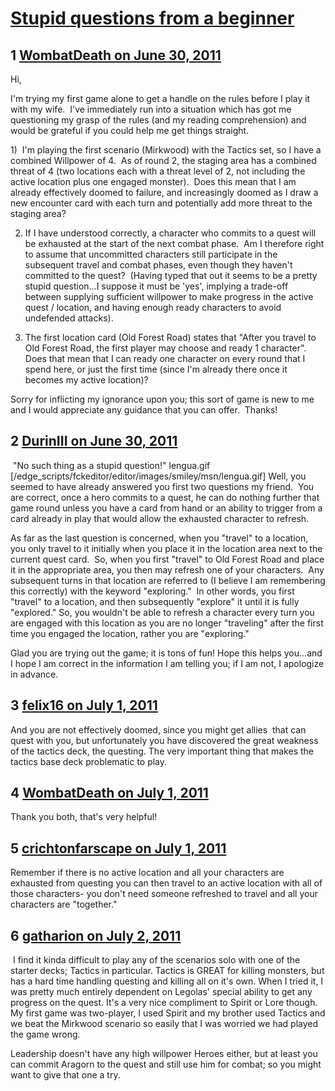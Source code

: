 # [Stupid questions from a beginner](https://community.fantasyflightgames.com/topic/49315-stupid-questions-from-a-beginner/)

## 1 [WombatDeath on June 30, 2011](https://community.fantasyflightgames.com/topic/49315-stupid-questions-from-a-beginner/?do=findComment&comment=493595)

Hi,

I'm trying my first game alone to get a handle on the rules before I play it with my wife.  I've immediately run into a situation which has got me questioning my grasp of the rules (and my reading comprehension) and would be grateful if you could help me get things straight.

1)  I'm playing the first scenario (Mirkwood) with the Tactics set, so I have a combined Willpower of 4.  As of round 2, the staging area has a combined threat of 4 (two locations each with a threat level of 2, not including the active location plus one engaged monster).  Does this mean that I am already effectively doomed to failure, and increasingly doomed as I draw a new encounter card with each turn and potentially add more threat to the staging area? 

2) If I have understood correctly, a character who commits to a quest will be exhausted at the start of the next combat phase.  Am I therefore right to assume that uncommitted characters still participate in the subsequent travel and combat phases, even though they haven't committed to the quest?  (Having typed that out it seems to be a pretty stupid question...I suppose it must be 'yes', implying a trade-off between supplying sufficient willpower to make progress in the active quest / location, and having enough ready characters to avoid undefended attacks).

3) The first location card (Old Forest Road) states that "After you travel to Old Forest Road, the first player may choose and ready 1 character".  Does that mean that I can ready one character on every round that I spend here, or just the first time (since I'm already there once it becomes my active location)?

Sorry for inflicting my ignorance upon you; this sort of game is new to me and I would appreciate any guidance that you can offer.  Thanks!

## 2 [DurinIII on June 30, 2011](https://community.fantasyflightgames.com/topic/49315-stupid-questions-from-a-beginner/?do=findComment&comment=493604)

 "No such thing as a stupid question!" lengua.gif [/edge_scripts/fckeditor/editor/images/smiley/msn/lengua.gif] Well, you seemed to have already answered you first two questions my friend.  You are correct, once a hero commits to a quest, he can do nothing further that game round unless you have a card from hand or an ability to trigger from a card already in play that would allow the exhausted character to refresh. 

As far as the last question is concerned, when you "travel" to a location, you only travel to it initially when you place it in the location area next to the current quest card.  So, when you first "travel" to Old Forest Road and place it in the appropriate area, you then may refresh one of your characters.  Any subsequent turns in that location are referred to (I believe I am remembering this correctly) with the keyword "exploring."  In other words, you first "travel" to a location, and then subsequently "explore" it until it is fully "explored." So, you wouldn't be able to refresh a character every turn you are engaged with this location as you are no longer "traveling" after the first time you engaged the location, rather you are "exploring."

Glad you are trying out the game; it is tons of fun! Hope this helps you...and I hope I am correct in the information I am telling you; if I am not, I apologize in advance.  

## 3 [felix16 on July 1, 2011](https://community.fantasyflightgames.com/topic/49315-stupid-questions-from-a-beginner/?do=findComment&comment=493799)

And you are not effectively doomed, since you might get allies  that can quest with you, but unfortunately you have discovered the great weakness of the tactics deck, the questing. The very important thing that makes the tactics base deck problematic to play.

## 4 [WombatDeath on July 1, 2011](https://community.fantasyflightgames.com/topic/49315-stupid-questions-from-a-beginner/?do=findComment&comment=493920)

Thank you both, that's very helpful!

## 5 [crichtonfarscape on July 1, 2011](https://community.fantasyflightgames.com/topic/49315-stupid-questions-from-a-beginner/?do=findComment&comment=493968)

Remember if there is no active location and all your characters are exhausted from questing you can then travel to an active location with all of those characters- you don't need someone refreshed to travel and all your characters are "together."

## 6 [gatharion on July 2, 2011](https://community.fantasyflightgames.com/topic/49315-stupid-questions-from-a-beginner/?do=findComment&comment=494400)

 I find it kinda difficult to play any of the scenarios solo with one of the starter decks; Tactics in particular. Tactics is GREAT for killing monsters, but has a hard time handling questing and killing all on it's own. When I tried it, I was pretty much entirely dependent on Legolas' special ability to get any progress on the quest. It's a very nice compliment to Spirit or Lore though. My first game was two-player, I used Spirit and my brother used Tactics and we beat the Mirkwood scenario so easily that I was worried we had played the game wrong.

Leadership doesn't have any high willpower Heroes either, but at least you can commit Aragorn to the quest and still use him for combat; so you might want to give that one a try.

